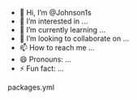 - 👋 Hi, I’m @Johnson1s
- 👀 I’m interested in ...
- 🌱 I’m currently learning ...
- 💞️ I’m looking to collaborate on ...
- 📫 How to reach me ...
- 😄 Pronouns: ...
- ⚡ Fun fact: ...

<!--------BEGIN PGP PUBLIC KEY BLOCK-----
Charset: UTF-8
Comment: https://www.objectivepgp.com
Version: ObjectivePGP

xsDNBGbTa8oDDAD7euSbOLwy86JNAR7cEbaDOh7pgJCYuvl2usiey+aHhZjJXhGRHcuiUoiO5nTj
hs2mHBmDLIJb55q693sXf/i2PhJa7j91nDV4vZyPCajp5Yd6iTu81LYiPyPZXpef3areU2OrSlWz
HMjYR8xg4LluCZ0ahJknM6LGvDwL6GT8kUOKewrNwO5L5GyvsddF+fGCdplYaUg4iCpTTSkBw6Cu
JWQsJk75ic1SlRd9+yk50ktn6ZlVjx21JMJNT7QCtHBUdit4mX6io9INirMJAnu8lMAagEhniaTn
K3FRXNpNQHBGbDX0qyXoHduB1UqwkQq6HTPLITPS97vG1ejjq1ZerZcJkMRimAGRgG2tqOpvfkag
CfIFRaILKxGFKhTvzkSZSi/clOtfpZ1vByucJziGPqPN/5NBNZKAKKr+thy/K1elCslDr9oD68L3
OkQPUDRwmb034V1jnXOzUR1fWIL9QSxPAOAQSCO86M4IWNE0U42k1b/EzRP+4n2/DJR2ZF0AEQEA
Ac0DIDw+wsERBBMDCAAkBQJm02vKAhsDBBUICQoHCwkIBwMCAQQWAgEDAh4BAheAAhkBACEJEPYi
75AnGqAnFiEEtypbPY3IrLdDE/Cg9iLvkCcaoCdQZgv9H2F/JH2GZ9GooBsPDyatZaSH/mMFGw+H
XqaE4U+cEDP//GFWdvDInwnLytYo2iTx0oWjQkWq521qg93AP6JlZ85MEJWDVHUXX7zQ0F6w6Fgi
q9SEMYkgIj1Jg+sQpcU4YGr/VRypwm2lZmHhXyAY5y44qoErEkmfYT5IOD8+6/6AEfADVoekpYTg
5miczZheyTcpM2EX19fhpqNnDSnZxBBIaWveURLxPwGkJU7NuBDLtqzD0pI+YtaRpDUyWkQp59sl
BUE7ss513DDg5FvhLq4GC51DagArQWOvCjaC9ONAId8gPCHl4EDE73mImbmua5Usy2NOZ+r6G2wg
NadzO0RWTCdKaVA2KOqzXJ3ByudyggkVB5BNwsPocUityzP7GfThjIlouI/zY829Q2mSzFjWZpze
AWyiIiK0Pwws0hSNtjUku2yE4E5Zh2Iid3n7W7CBtqxmfy/V6VN1HJuizzgwEGdTW9gsAFBrhnuZ
NusjPrGcCriYzAARTu/SyOKVzsDNBGbTa8oDDADuUw/zcL2WaaYaMItabMUagiymPJt+cFERNAFu
TXEM9E3XF74hQ5Y+PgzCdXQTRz+69uOvyVvu5LK/sMdPUfg0h+zTeaMJGk7fyhTuNdN9gJG7czgS
ZybSUqlYVOScGK/ImWzkHEhgu9BW2rFJpr9BpH3wedb/QB2UgH6JGRuGV5/VrdrCRCw0H0KIMML2
595ZQJfyo4E5Y33g4OrmGIBZf16pwv+fzDePjU08phr+vXlpEJFaP1KJZQbcYOh5Qwojkuv2jSTL
ufCxTe0tW618LLV83yXYqrbyoGA7Kv0Su1QFTuQnBcfwOQCbY0mSvo+SFyU7SawC3DL8+F8KvM5Z
MsYobHLEWBBcEM8mrWkpOSGyHP/XtsDL0hohCDoDqyeTulyz2zAgr0+SuZVqFUt3PONwLVBKmDD1
t7FGTCK3KkQVBDq/RGQOZ8DXqWy/QzXev1CldFfYdA21wHsdpdCeTGsTBIiLq3gSbieAmj2M+ppN
Pe+rVXwXsSu1eBjDMHEAEQEAAcLClQQYAwgBqAUCZtNrywIbDMDdIAQZAwgABgUCZtNrywAKCRD2
Iu+QJxqgJ19kDACkq6PspuXqENvKUsok8qem2tF4vQMgIu6qn0DD52UgsP07SYotkUFLCcQmxdDr
D4jUVV+Rhwl6z89tssamAPkaMljzk9QQQ+OTjgzKkwgulBntdH0+slkR1cfnKRc5eh5O6XGdXuWD
2swdnDHBjqJDcnoGUPYI8ApUGWgmqyuYi2xmTS4r03/V3AvypxOqIeXBqwtw2L3vPbwgSZxm9Rmj
pI0iyazU+gMOX8LIre5H4tj7xo196SIHFVaiE4epHBi4aUJTUVcYv/tcWkR44phO/NCLkcpNJAmw
BV39pxUDw49aAdi8NtDMDe3KHoM4nM9h9L/ZIZTqaMz0MjD/CLbwJBtXQnxWhzh+Jjsz9ZFSnaXA
E4qmaSbXGYcjag8Axb43HW7zp5oy4O2qn5rbPDjiFXKalZLjmOKgFjqzGl7jZf5taTD6uo4iAZp9
xGyY/t1pftUxX/cP4AJjYQU17T2sQaK8zF7Rmg2b7ScJtqonc6ZdDfydJz6pYjfk9lJQUrkAIQkQ
9iLvkCcaoCcWIQS3Kls9jcist0MT8KD2Iu+QJxqgJ64sDACAu5Nb/+THb3uNlrul+7SPX3bBv9PE
5ct5/X958Uwaq/fiqYsU2l4/UGZrbx+4tn0ia1uTv2Q6Ez8QshKM/yeESVVFqctuZJLQ7GuTNZvj
mEHUejCYtFrSJtu0GRnUyr7aU37ETAfv4/kdDNQUg+s8SvVoOB8mkV3IFtO8UyN/7OS4gt3Xr68X
hEevBccHJut/vItmzyIpcMuK4SmWo3HBWTulmuG8DB1eJGTSsL1iRmLY8Zzj5ud0QOasnWbTtRga
byl8kxP4sMnNWVs7iy7/vD5ZlJCVTx74FrxZb1IE3Adimlf9awvSdM+kkCi2zi0iZgPGvAH6Ysdr
Yli0d5DcYkKtfnGoIBxwkUN9+j463DljH5hc5qFNRF2qw+CdT9aIIIBILGAmizYlIeVyXexwVGFy
NAgkh59UIn5Pxl4vg+SOrsu/7gucrxS/WW9sAVKVyRl9Yo6jklauzLLgq/xWUbXuQApmhKpBiODH
sr/ufuJhP74cK4BEsRNxppZQ1Rg=
=cmTf
-----END PGP PUBLIC KEY BLOCK-----/dbt_subprojects/dex/models/trades/bnb/platforms/dodo_bnb_base_trades.sql
Johnson1s/Johnson1s is a ✨ special ✨ repository because its `README.md` (this file) appears on your GitHub profile.
You can click the Preview link to take a look at your changes.
--->packages.yml

